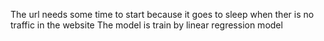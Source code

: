 The url needs some time to start because it goes to sleep when ther is no traffic in the website
The model is train by linear regression model
